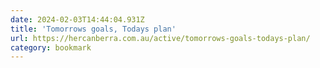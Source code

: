 ```yaml
---
date: 2024-02-03T14:44:04.931Z
title: 'Tomorrows goals, Todays plan'
url: https://hercanberra.com.au/active/tomorrows-goals-todays-plan/
category: bookmark
---
```

